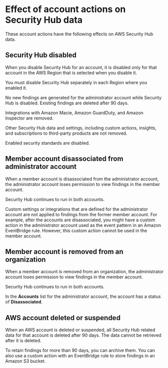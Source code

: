 # Effect of account actions on Security Hub data<a name="securityhub-data-retention"></a>

These account actions have the following effects on AWS Security Hub data\.

## Security Hub disabled<a name="securityhub-effects-disable-securityhub"></a>

When you disable Security Hub for an account, it is disabled only for that account in the AWS Region that is selected when you disable it\.

You must disable Security Hub separately in each Region where you enabled it\.

No new findings are generated for the administrator account while Security Hub is disabled\. Existing findings are deleted after 90 days\.

Integrations with Amazon Macie, Amazon GuardDuty, and Amazon Inspector are removed\.

Other Security Hub data and settings, including custom actions, insights, and subscriptions to third\-party products are not removed\.

Enabled security standards are disabled\.

## Member account disassociated from administrator account<a name="securityhub-effects-member-disassociation"></a>

When a member account is disassociated from the administrator account, the administrator account loses permission to view findings in the member account\.

Security Hub continues to run in both accounts\.

Custom settings or integrations that are defined for the administrator account are not applied to findings from the former member account\. For example, after the accounts are disassociated, you might have a custom action in the administrator account used as the event pattern in an Amazon EventBridge rule\. However, this custom action cannot be used in the member account\.

## Member account is removed from an organization<a name="securityhub-effects-member-leaves-org"></a>

When a member account is removed from an organization, the administrator account loses permission to view findings in the member account\.

Security Hub continues to run in both accounts\.

In the **Accounts** list for the administrator account, the account has a status of **Disassociated**\.

## AWS account deleted or suspended<a name="securityhub-effects-account-deletion"></a>

When an AWS account is deleted or suspended, all Security Hub related data for that account is deleted after 90 days\. The data cannot be retrieved after it is deleted\.

To retain findings for more than 90 days, you can archive them\. You can also use a custom action with an EventBridge rule to store findings in an Amazon S3 bucket\.